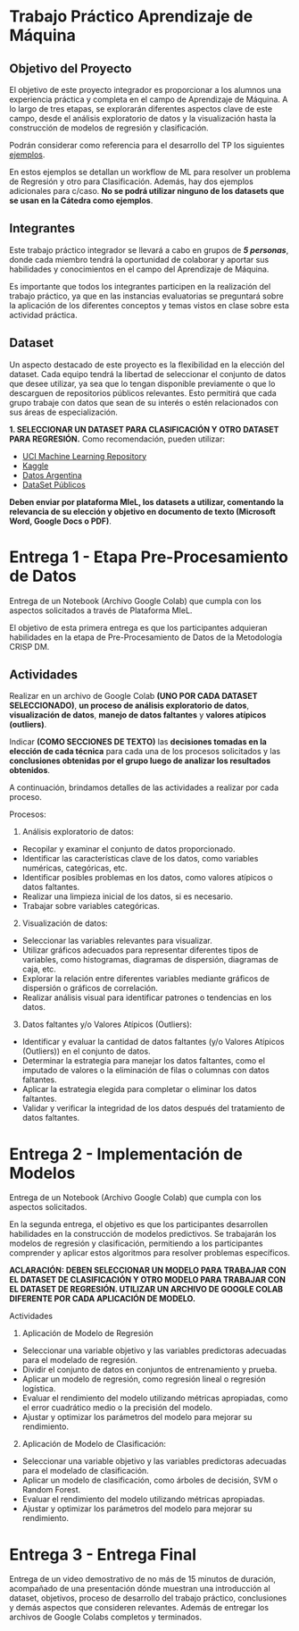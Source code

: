 # Trabajo Práctico Aprendizaje de Máquina 
## Objetivo del Proyecto 
El objetivo de este proyecto integrador es proporcionar a los alumnos una experiencia práctica y completa en el campo de Aprendizaje de Máquina. A lo largo de tres etapas, se explorarán diferentes aspectos clave de este campo, desde el análisis exploratorio de datos y la visualización hasta la construcción de modelos de regresión y clasificación. 

Podrán considerar como referencia para el desarrollo del TP los siguientes [ejemplos](https://drive.google.com/drive/folders/18FVsONBONTLecsZ2PpHuBOUcW9_055U_?usp=sharing). 

En estos ejemplos se detallan un workflow de ML para resolver un problema de Regresión y otro para Clasificación. Además, hay dos ejemplos adicionales para c/caso. **No se podrá utilizar ninguno de los datasets que se usan en la Cátedra como ejemplos**. 

## Integrantes
Este trabajo práctico integrador se llevará a cabo en grupos de **_5 personas_**, donde cada miembro tendrá la oportunidad de colaborar y aportar sus habilidades y conocimientos en el campo del Aprendizaje de Máquina.

Es importante que todos los integrantes participen en la realización del trabajo práctico, ya que en las instancias evaluatorias se preguntará sobre la aplicación de los diferentes conceptos y temas vistos en clase sobre esta actividad práctica.

## Dataset 
Un aspecto destacado de este proyecto es la flexibilidad en la elección del dataset. Cada equipo tendrá la libertad de seleccionar el conjunto de datos que desee utilizar, ya sea que lo tengan disponible previamente o que lo descarguen de repositorios públicos relevantes. Esto permitirá que cada grupo trabaje con datos que sean de su interés o estén relacionados con sus áreas de especialización.

**1. SELECCIONAR UN DATASET PARA CLASIFICACIÓN Y OTRO DATASET PARA REGRESIÓN.**
Como recomendación, pueden utilizar:

* [UCI Machine Learning Repository](https://archive.ics.uci.edu/ml/index.php) 
* [Kaggle](https://www.kaggle.com/)
* [Datos Argentina](https://www.datos.gob.ar/)
* [DataSet Públicos](https://drive.google.com/file/d/1c2QyYdvcu5_XVdkyUVXT9-XroWk3Kt7X/view?usp=sharing)
  
**Deben enviar por plataforma MIeL, los datasets a utilizar, comentando la relevancia de su elección y objetivo en documento de texto (Microsoft Word, Google Docs o PDF)**.

# Entrega 1 - Etapa Pre-Procesamiento de Datos 
Entrega de un Notebook (Archivo Google Colab) que cumpla con los aspectos solicitados a través de Plataforma MIeL. 

El objetivo de esta primera entrega es que los participantes adquieran habilidades en la etapa de Pre-Procesamiento de Datos de la Metodología CRISP DM. 

## Actividades
Realizar en un archivo de Google Colab **(UNO POR CADA DATASET SELECCIONADO)**, **un proceso de análisis exploratorio de datos**, **visualización de datos**, **manejo de datos faltantes** y **valores atípicos (outliers)**.

Indicar **(COMO SECCIONES DE TEXTO)** las **decisiones tomadas en la elección de cada técnica** para cada una de los procesos solicitados y las **conclusiones obtenidas por el grupo luego de analizar los resultados obtenidos**.

A continuación, brindamos detalles de las actividades a realizar por cada proceso. 

Procesos:

1. Análisis exploratorio de datos: 
* Recopilar y examinar el conjunto de datos proporcionado. 
* Identificar las características clave de los datos, como variables numéricas, categóricas, etc. 
* Identificar posibles problemas en los datos, como valores atípicos o datos faltantes. 
* Realizar una limpieza inicial de los datos, si es necesario. 
* Trabajar sobre variables categóricas.

2. Visualización de datos: 
* Seleccionar las variables relevantes para visualizar. 
* Utilizar gráficos adecuados para representar diferentes tipos de variables, como histogramas, diagramas de dispersión, diagramas de caja, etc. 
* Explorar la relación entre diferentes variables mediante gráficos de dispersión o gráficos de correlación. 
* Realizar análisis visual para identificar patrones o tendencias en los datos.

3. Datos faltantes y/o Valores Atípicos (Outliers): 
* Identificar y evaluar la cantidad de datos faltantes (y/o Valores Atípicos (Outliers)) en el conjunto de datos.
* Determinar la estrategia para manejar los datos faltantes, como el imputado de valores o la eliminación de filas o columnas con datos faltantes. 
* Aplicar la estrategia elegida para completar o eliminar los datos faltantes. 
* Validar y verificar la integridad de los datos después del tratamiento de datos faltantes. 

# Entrega 2 - Implementación de Modelos 
Entrega de un Notebook (Archivo Google Colab) que cumpla con los aspectos solicitados.

En la segunda entrega, el objetivo es que los participantes desarrollen habilidades en la construcción de modelos predictivos. Se trabajarán los modelos de regresión y clasificación, permitiendo a los participantes comprender y aplicar estos algoritmos para resolver problemas específicos.

**ACLARACIÓN: DEBEN SELECCIONAR UN MODELO PARA TRABAJAR CON EL DATASET DE CLASIFICACIÓN Y OTRO MODELO PARA TRABAJAR CON EL DATASET DE REGRESIÓN. UTILIZAR UN ARCHIVO DE GOOGLE COLAB DIFERENTE POR CADA APLICACIÓN DE MODELO.**

Actividades 

1. Aplicación de Modelo de Regresión 
* Seleccionar una variable objetivo y las variables predictoras adecuadas para el modelado de regresión. 
* Dividir el conjunto de datos en conjuntos de entrenamiento y prueba. 
* Aplicar un modelo de regresión, como regresión lineal o regresión logística. 
* Evaluar el rendimiento del modelo utilizando métricas apropiadas, como el error cuadrático medio o la precisión del modelo. 
* Ajustar y optimizar los parámetros del modelo para mejorar su rendimiento. 

2. Aplicación de Modelo de Clasificación: 
* Seleccionar una variable objetivo y las variables predictoras adecuadas para el modelado de clasificación. 
* Aplicar un modelo de clasificación, como árboles de decisión, SVM o Random Forest. 
* Evaluar el rendimiento del modelo utilizando métricas apropiadas. 
* Ajustar y optimizar los parámetros del modelo para mejorar su rendimiento.

# Entrega 3 - Entrega Final
Entrega de un video demostrativo de no más de 15 minutos de duración, acompañado de una presentación dónde muestran una introducción al dataset, objetivos, proceso de desarrollo del trabajo práctico, conclusiones y demás aspectos que consideren relevantes. Además de entregar los archivos de Google Colabs completos y terminados.
